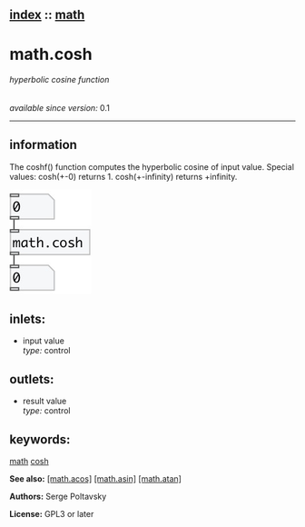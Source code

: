 [index](index.html) :: [math](category_math.html)
---

# math.cosh

###### hyperbolic cosine function

*available since version:* 0.1

---


## information
The coshf() function computes the hyperbolic cosine of input value.
Special values:
cosh(+-0) returns 1.
cosh(+-infinity) returns +infinity.



[![example](../examples/img/math.cosh.jpg)](../examples/pd/math.cosh.pd)









## inlets:

* input value<br>
_type:_ control



## outlets:

* result value<br>
_type:_ control



## keywords:

[math](keywords/math.html)
[cosh](keywords/cosh.html)



**See also:**
[\[math.acos\]](math.acos.html)
[\[math.asin\]](math.asin.html)
[\[math.atan\]](math.atan.html)




**Authors:** Serge Poltavsky




**License:** GPL3 or later





